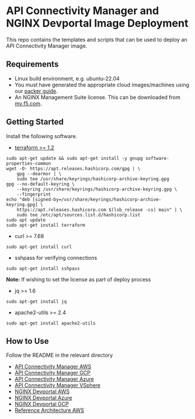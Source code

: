 # API Connectivity Manager and NGINX Devportal Image Deployment

This repo contains the templates and scripts that can be used to deploy an API Connectivity Manager image.

## Requirements

- Linux build environment, e.g. ubuntu-22.04
- You must have generated the appropriate cloud images/machines using our [packer guide](../packer/README.md).
- An NGINX Management Suite license. This can be downloaded from [my.f5.com](my.f5.com).

## Getting Started

Install the following software.

- [terraform >= 1.2](https://learn.hashicorp.com/tutorials/terraform/install-cli)

```shell
sudo apt-get update && sudo apt-get install -y gnupg software-properties-common
wget -O- https://apt.releases.hashicorp.com/gpg | \
    gpg --dearmor | \
    sudo tee /usr/share/keyrings/hashicorp-archive-keyring.gpg
gpg --no-default-keyring \
    --keyring /usr/share/keyrings/hashicorp-archive-keyring.gpg \
    --fingerprint
echo "deb [signed-by=/usr/share/keyrings/hashicorp-archive-keyring.gpg] \
    https://apt.releases.hashicorp.com $(lsb_release -cs) main" | \
    sudo tee /etc/apt/sources.list.d/hashicorp.list
sudo apt update
sudo apt-get install terraform
```

- curl >= 7.68

```shell
sudo apt-get install curl
```

- sshpass for verifying connections

```shell
sudo apt-get install sshpass
```

**Note:** If wishing to set the license as part of deploy process

- jq >= 1.6

```shell
sudo apt-get install jq
```

- apache2-utils >= 2.4

```shell
sudo apt-get install apache2-utils
```

## How to Use

Follow the README in the relevant directory

- [API Connectivity Manager AWS](nms/aws/README.md)
- [API Connectivity Manager GCP](nms/gcp/README.md)
- [API Connectivity Manager Azure](nms/azure/README.md)
- [API Connectivity Manager VSphere](nms/vsphere/README.md)
- [NGINX Devportal AWS](devportal/aws/README.md)
- [NGINX Devportal Azure](devportal/azure/README.md)
- [NGINX Devportal GCP](devportal/gcp/README.md)
- [Reference Architecture AWS](basic-reference/aws/README.md)
